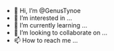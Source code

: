 - 👋 Hi, I’m @GenusTynoe
- 👀 I’m interested in ...
- 🌱 I’m currently learning ...
- 💞️ I’m looking to collaborate on ...
- 📫 How to reach me ...

<!---
GenusTynoe/GenusTynoe is a ✨ special ✨ repository because its `README.md` (this file) appears on your GitHub profile.
You can click the Preview link to take a look at your changes.
--->

